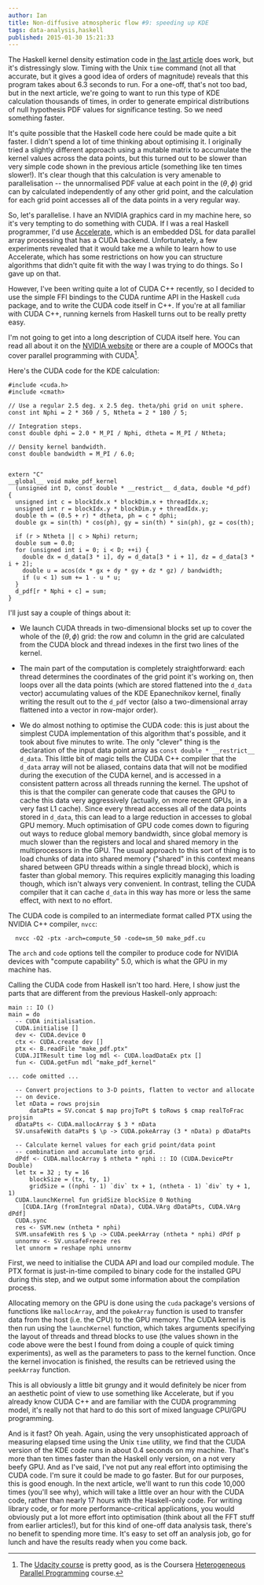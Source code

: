 ```yaml
---
author: Ian
title: Non-diffusive atmospheric flow #9: speeding up KDE
tags: data-analysis,haskell
published: 2015-01-30 15:21:33
---
```


The Haskell kernel density estimation code in
[the last article][blog8] does work, but it's distressingly slow.
Timing with the Unix `time` command (not all that accurate, but it
gives a good idea of orders of magnitude) reveals that this program
takes about 6.3 seconds to run.  For a one-off, that's not too bad,
but in the next article, we're going to want to run this type of KDE
calculation thousands of times, in order to generate empirical
distributions of null hypothesis PDF values for significance testing.
So we need something faster.

<!--MORE-->

It's quite possible that the Haskell code here could be made quite a
bit faster.  I didn't spend a lot of time thinking about optimising
it.  I originally tried a slightly different approach using a mutable
matrix to accumulate the kernel values across the data points, but
this turned out to be slower than very simple code shown in the
previous article (something like ten times slower!).  It's clear
though that this calculation is very amenable to parallelisation --
the unnormalised PDF value at each point in the $(\theta, \phi)$ grid
can by calculated independently of any other grid point, and the
calculation for each grid point accesses all of the data points in a
very regular way.

So, let's parallelise.  I have an NVIDIA graphics card in my machine
here, so it's very tempting to do something with CUDA.  If I was a
real Haskell programmer, I'd use [Accelerate][accelerate], which is an
embedded DSL for data parallel array processing that has a CUDA
backend.  Unfortunately, a few experiments revealed that it would take
me a while to learn how to use Accelerate, which has some restrictions
on how you can structure algorithms that didn't quite fit with the way
I was trying to do things.  So I gave up on that.

However, I've been writing quite a lot of CUDA C++ recently, so I
decided to use the simple FFI bindings to the CUDA runtime API in the
Haskell `cuda` package, and to write the CUDA code itself in C++.  If
you're at all familiar with CUDA C++, running kernels from Haskell
turns out to be really pretty easy.

I'm not going to get into a long description of CUDA itself here.  You
can read all about it on the [NVIDIA website][nvidia] or there are a
couple of MOOCs that cover parallel programming with CUDA[^1].

Here's the CUDA code for the KDE calculation:

~~~~ {.c}
#include <cuda.h>
#include <cmath>

// Use a regular 2.5 deg. x 2.5 deg. theta/phi grid on unit sphere.
const int Nphi = 2 * 360 / 5, Ntheta = 2 * 180 / 5;

// Integration steps.
const double dphi = 2.0 * M_PI / Nphi, dtheta = M_PI / Ntheta;

// Density kernel bandwidth.
const double bandwidth = M_PI / 6.0;


extern "C"
__global__ void make_pdf_kernel
  (unsigned int D, const double * __restrict__ d_data, double *d_pdf)
{
  unsigned int c = blockIdx.x * blockDim.x + threadIdx.x;
  unsigned int r = blockIdx.y * blockDim.y + threadIdx.y;
  double th = (0.5 + r) * dtheta, ph = c * dphi;
  double gx = sin(th) * cos(ph), gy = sin(th) * sin(ph), gz = cos(th);

  if (r > Ntheta || c > Nphi) return;
  double sum = 0.0;
  for (unsigned int i = 0; i < D; ++i) {
    double dx = d_data[3 * i], dy = d_data[3 * i + 1], dz = d_data[3 * i + 2];
    double u = acos(dx * gx + dy * gy + dz * gz) / bandwidth;
    if (u < 1) sum += 1 - u * u;
  }
  d_pdf[r * Nphi + c] = sum;
}

~~~~

I'll just say a couple of things about it:

 * We launch CUDA threads in two-dimensional blocks set up to cover
   the whole of the $(\theta, \phi)$ grid: the row and column in the
   grid are calculated from the CUDA block and thread indexes in the
   first two lines of the kernel.

 * The main part of the computation is completely straightforward:
   each thread determines the coordinates of the grid point it's
   working on, then loops over all the data points (which are stored
   flattened into the `d_data` vector) accumulating values of the KDE
   Epanechnikov kernel, finally writing the result out to the `d_pdf`
   vector (also a two-dimensional array flattened into a vector in
   row-major order).

 * We do almost nothing to optimise the CUDA code: this is just about
   the simplest CUDA implementation of this algorithm that's possible,
   and it took about five minutes to write.  The only "clever" thing
   is the declaration of the input data point array as `const double *
   __restrict__ d_data`.  This little bit of magic tells the CUDA C++
   compiler that the `d_data` array will not be aliased, contains data
   that will not be modified during the execution of the CUDA kernel,
   and is accessed in a consistent pattern across all threads running
   the kernel.  The upshot of this is that the compiler can generate
   code that causes the GPU to cache this data very aggressively
   (actually, on more recent GPUs, in a very fast L1 cache).  Since
   every thread accesses all of the data points stored in `d_data`,
   this can lead to a large reduction in accesses to global GPU
   memory.  Much optimisation of GPU code comes down to figuring out
   ways to reduce global memory bandwidth, since global memory is much
   slower than the registers and local and shared memory in the
   multiprocessors in the GPU.  The usual approach to this sort of
   thing is to load chunks of data into shared memory ("shared" in
   this context means shared between GPU threads within a single
   thread block), which is faster than global memory.  This requires
   explicitly managing this loading though, which isn't always very
   convenient.  In contrast, telling the CUDA compiler that it can
   cache `d_data` in this way has more or less the same effect, with
   next to no effort.


The CUDA code is compiled to an intermediate format called PTX using
the NVIDIA C++ compiler, `nvcc`:

~~~~
  nvcc -O2 -ptx -arch=compute_50 -code=sm_50 make_pdf.cu
~~~~

The `arch` and `code` options tell the compiler to produce code for
NVIDIA devices with "compute capability" 5.0, which is what the GPU in
my machine has.

Calling the CUDA code from Haskell isn't too hard.  Here, I show just
the parts that are different from the previous Haskell-only approach:

~~~~ {.haskell}
main :: IO ()
main = do
  -- CUDA initialisation.
  CUDA.initialise []
  dev <- CUDA.device 0
  ctx <- CUDA.create dev []
  ptx <- B.readFile "make_pdf.ptx"
  CUDA.JITResult time log mdl <- CUDA.loadDataEx ptx []
  fun <- CUDA.getFun mdl "make_pdf_kernel"

... code omitted ...

  -- Convert projections to 3-D points, flatten to vector and allocate
  -- on device.
  let nData = rows projsin
      dataPts = SV.concat $ map projToPt $ toRows $ cmap realToFrac projsin
  dDataPts <- CUDA.mallocArray $ 3 * nData
  SV.unsafeWith dataPts $ \p -> CUDA.pokeArray (3 * nData) p dDataPts

  -- Calculate kernel values for each grid point/data point
  -- combination and accumulate into grid.
  dPdf <- CUDA.mallocArray $ ntheta * nphi :: IO (CUDA.DevicePtr Double)
  let tx = 32 ; ty = 16
      blockSize = (tx, ty, 1)
      gridSize = ((nphi - 1) `div` tx + 1, (ntheta - 1) `div` ty + 1, 1)
  CUDA.launchKernel fun gridSize blockSize 0 Nothing
    [CUDA.IArg (fromIntegral nData), CUDA.VArg dDataPts, CUDA.VArg dPdf]
  CUDA.sync
  res <- SVM.new (ntheta * nphi)
  SVM.unsafeWith res $ \p -> CUDA.peekArray (ntheta * nphi) dPdf p
  unnormv <- SV.unsafeFreeze res
  let unnorm = reshape nphi unnormv
~~~~

First, we need to initialise the CUDA API and load our compiled
module.  The PTX format is just-in-time compiled to binary code for
the installed GPU during this step, and we output some information
about the compilation process.

Allocating memory on the GPU is done using the `cuda` package's
versions of functions like `mallocArray`, and the `pokeArray` function
is used to transfer data from the host (i.e. the CPU) to the GPU
memory.  The CUDA kernel is then run using the `launchKernel`
function, which takes arguments specifying the layout of threads and
thread blocks to use (the values shown in the code above were the best
I found from doing a couple of quick timing experiments), as well as
the parameters to pass to the kernel function.  Once the kernel
invocation is finished, the results can be retrieved using the
`peekArray` function.

This is all obviously a little bit grungy and it would definitely be
nicer from an aesthetic point of view to use something like
Accelerate, but if you already know CUDA C++ and are familiar with the
CUDA programming model, it's really not that hard to do this sort of
mixed language CPU/GPU programming.

And is it fast?  Oh yeah.  Again, using the very unsophisticated
approach of measuring elapsed time using the Unix `time` utility, we
find that the CUDA version of the KDE code runs in about 0.4 seconds
on my machine.  That's more than ten times faster than the Haskell
only version, on a not very beefy GPU.  And as I've said, I've not put
any real effort into optimising the CUDA code.  I'm sure it could be
made to go faster.  But for our purposes, this is good enough.  In the
next article, we'll want to run this code 10,000 times (you'll see
why), which will take a little over an hour with the CUDA code, rather
than nearly 17 hours with the Haskell-only code.  For writing library
code, or for more performance-critical applications, you would
obviously put a lot more effort into optimisation (think about all the
FFT stuff from earlier articles!), but for this kind of one-off data
analysis task, there's no benefit to spending more time.  It's easy to
set off an analysis job, go for lunch and have the results ready when
you come back.

[^1]: The [Udacity course](https://www.udacity.com/course/cs344) is
      pretty good, as is the Coursera
      [Heterogeneous Parallel Programming](https://www.coursera.org/course/hetero)
      course.

[gist]: https://gist.github.com/ian-ross/6284e75dab0a9b28bd6d
[blog8]: /blog/posts/2015/01/27/data-analysis-ao1-8/index.html
[accelerate]: http://hackage.haskell.org/package/accelerate
[nvidia]: https://developer.nvidia.com/cuda-zone